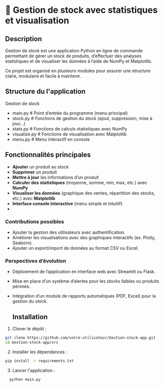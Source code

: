 # 🏪 Gestion de stock avec statistiques et visualisation
## Description
Gestion de stock est une application Python en ligne de commande permettant de gérer un stock de produits, d’effectuer des analyses statistiques et de visualiser les données à l’aide de NumPy et Matplotlib.

Ce projet est organisé en plusieurs modules pour assurer une structure claire, modulaire et facile à maintenir.

##  Structure du l'application 
Gestion de stock

- main.py              # Point d’entrée du programme (menu principal)
- stock.py             # Fonctions de gestion du stock (ajout, suppression, mise à jour…)
- stats.py             # Fonctions de calculs statistiques avec NumPy
- visualize.py         # Fonctions de visualisation avec Matplotlib
- menu.py              # Menu interactif en console

##  Fonctionnalités principales

-  **Ajouter** un produit au stock
-  **Supprimer** un produit
-  **Mettre à jour** les informations d’un produit
-  **Calculer des statistiques** (moyenne, somme, min, max, etc.) avec **NumPy**
-  **Visualiser les données** (graphique des ventes, répartition des stocks, etc.) avec **Matplotlib**
-  **Interface console interactive** (menu simple et intuitif)
-  
### Contributions possibles
- Ajouter la gestion des utilisateurs avec authentification.   
- Améliorer les visualisations avec des graphiques interactifs (ex. Plotly, Seaborn).  
- Ajouter un export/import de données au format CSV ou Excel.  

### Perspectives d’évolution
- Déploiement de l’application en interface web avec Streamlit ou Flask.  
- Mise en place d’un système d’alertes pour les stocks faibles ou produits périmés.  
- Intégration d’un module de rapports automatiques (PDF, Excel) pour la gestion du stock.

  ## Installation

1. Cloner le dépôt :
```bash
git clone https://github.com/votre-utilisateur/Gestion-stock-app.git
cd Gestion-stock-app/src
```
2. Installer les dépendances :
```bash
pip install -r requirements.txt
```
3. Lancer l'application :
```bash
  python main.py
```







